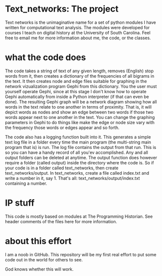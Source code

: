 # Text_networks: The project

Text networks is the unimaginative name for a set of python modules I have written for computational text analysis. The modules were developed for courses I teach on digital history at the University of South Carolina. Feel free to email me for more information about me, the code, or the classes. 

# what the code does

The code takes a string of text of any given length, removes (English) stop words from it, then creates a dictionary of the frequencies of all bigrams in the text. It then creates node and edge files suitable for graphing in the network vizualization program Gephi from this dictionary. You the user must yourself operate Gephi, since at this stage I don't know how to operate Gephi automatically from inside a Python interpreter (if that can even be done). The resulting Gephi graph will be a network diagram showing how all words in the text relate to one another in terms of proximity. That is, it will depict words as nodes and show an edge between two words if those two words appear next to one another in the text. You can change the graphing parameters in Gephi to do things like make the edge or node size vary with the frequency those words or edges appear and so forth. 

The code also has a logging function built into it. This generates a simple text log file in a folder every time the main program (the multi-string main program that is) is run. The log file contains the output from that run. This is so you can have a handy record of all you'ev accomplished. Any and all output folders can be deleted at anytime. The output function does however require a folder (called output) inside the directory where the code is. So if your code is in a folder called text_networks, then create text_networks/output. In text_networks, create a file called index.txt and write a number in it, say 1. That's all: text_networks/output/index.txt containing a number. 

# IP stuff

This code is mostly based on modules at The Programming Historian. See header comments of the files here for more information. 

# about this effort

I am a noob in GitHub. This repository will be my first real effort to put some code out in the world for others to see. 

God knows whether this will work. 
